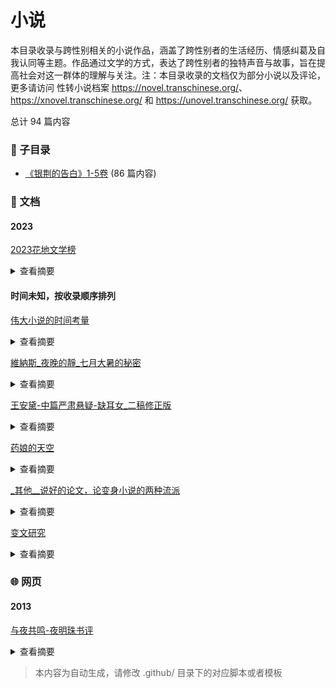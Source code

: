 # 小说

本目录收录与跨性别相关的小说作品，涵盖了跨性别者的生活经历、情感纠葛及自我认同等主题。作品通过文学的方式，表达了跨性别者的独特声音与故事，旨在提高社会对这一群体的理解与关注。注：本目录收录的文档仅为部分小说以及评论，更多请访问 性转小说档案 <https://novel.transchinese.org/>、 <https://xnovel.transchinese.org/> 和 <https://unovel.transchinese.org/> 获取。


总计 94 篇内容


### 📁 子目录

- [《银荆的告白》1-5卷](《银荆的告白》1-5卷) (86 篇内容)


### 📄 文档


#### 2023



[2023花地文学榜](2023花地文学榜_page.md)<details><summary>查看摘要</summary>

《2023花地文学榜》是一部汇集了2022年度短篇小说精选的文集，关注于反映当代中国社会中的多元性别与生活经历。作品中探讨了反性别写作的可能性，以于一爽的小说为例，通过独特的叙述方式展现了都市游走者的身份和性别意识。短篇故事深入描绘了深圳的城市变迁，描摹人性深处的情感与斗争，呈现出时代巨变对个人的影响，包括当代女性的自省与挣扎，如何突破传统的枷锁追寻自由。此外，小说集还涉及关于个体生命的隐痛与困境，以及人与世界、人与他人之间的复杂关系。通过细腻的心理描写，作者揭示了现代人在陌生世界寻求归属感的内心挣扎，反映出现实生活的多元与多样性。
</details>



#### 时间未知，按收录顺序排列



[伟大小说的时间考量](伟大小说的时间考量_page.md)<details><summary>查看摘要</summary>

《伟大小说的时间考量》是一部探讨时间与叙事关系的文学作品，从多元性别的视角审视个人的过渡经历及其与身份认同的关系。该作品通过多个角色的故事，描绘了他们在面对社会偏见、个人挑战和自我认同过程中的情感历程。小说中的角色不仅是一体现不同性别认同的个体，同时也是对社会文化变迁的回应，通过他们的生活故事反映出跨性别者所经历的痛苦和希望。

作品中包含了关于生命故事的真实写照，尤其在跨性别者的生存现状和心理状态上，提供了一个真实性和生动性的视角。通过叙述者的内心独白，读者能够感受到角色在自我认同的过程中所经历的挣扎与成长。这种深入的刻画使得作品不仅仅是个人故事的汇编，更是一种对身份多样性和社会接纳度的深刻反思。
</details>




[維納斯_夜晚的靜_七月大暑的秘密](維納斯_夜晚的靜_七月大暑的秘密_page.md)<details><summary>查看摘要</summary>

《維納斯_夜晚的靜_七月大暑的秘密》是一部围绕跨性别及性别认同主题的文学作品，以细腻的叙述方式展现了两位主角鳳凰和冬樹之间复杂而深刻的情感与身体探索。文本中，鳳凰表达了自己作为跨性别者的心理体验与身体变化，而冬樹则在探寻自我认知的过程中逐渐接受了自己作为‘某种男人’的身份。通过他们的对话与互动，故事揭示了性别认同的流动性，细腻的描绘了身体接触、情感联结、以及对彼此身份的理解和接纳。作品不仅反映了跨性别者在社会中的挣扎与内心的矛盾，还通过描写与探索的细节，探讨了身份、欲望与爱的复杂关系。 imagery 细腻，情感真挚，使得读者能够与角色的内心旅程产生共鸣。
</details>




[王安黛-中篇严肃悬疑-缺耳女_二稿修正版](王安黛-中篇严肃悬疑-缺耳女_二稿修正版_page.md)<details><summary>查看摘要</summary>

《缺耳女》是王安黛的一部中篇小说，通过不同叙述者的视角，逐步揭示了主角失忆后的故事。小说分为多个章节，交替讲述了失忆女人、林木丛（21岁大学生）和衣风眠（16岁高中生）三位角色的心路历程和生活片段。2022年，失忆女人从医院醒来后发现自己失去了记忆，耳朵也缺了一角，她被一个陌生的三七分男人带回了一个别墅，逐渐了解自己被关在家中的真相和自己残存的记忆，而这个陌生男人自称是她的未婚夫，既令人感到恐惧又充满疑惑。2019年，通过林木丛的视角，读者看到他与曾经的女友的纠葛，以及他对性别认同的寻找与挣扎。此外，衣风眠的经历则展示了青少年在成长定位和性别认同上的困惑。这些角色给读者提供了不同的视角，探索了身份、记忆、爱与恐惧的主题。在这个关于性别认同的故事中，作者巧妙设置了多种情感线，每个角色的内心独白让人感同身受，呈现了一幅关于年轻人探索自我、挣扎在性别与社会期待之间的画卷。
</details>




[药娘的天空](药娘的天空_page.md)<details><summary>查看摘要</summary>

《药娘的天空》是由作家乱世银娘创作的一部小说，讲述了一个名为苏雨晴的跨性别者的奋斗与挣扎。在这部作品中，苏雨晴是一名渴望成为女孩子的男孩，面临着家庭的压力与社会的歧视。故事揭示了她在父母拒绝接受自己真实身份后，选择离家出走，开始一段充满挑战的独立生活。小说展现了苏雨晴在小城市中寻找工作的经历她的愿望与现实之间的矛盾，以及她努力克服困境和维持生存的斗争。文中详细描写了她的内心世界，从对父母期望的失落到对自我认同的渴求，深刻反映了跨性别者在社会中的艰辛与不易。故事情节感人至深，具有很强的现实意义，令读者对跨性别者的生活和感受有了更加真切的了解。
</details>




[_其他__说好的论文，论变身小说的两种流派](_其他__说好的论文，论变身小说的两种流派_page.md)<details><summary>查看摘要</summary>

本文探讨了变身小说的概念及其在中国网络文学中的发展，特别是在性别转换与自我认知的双重讨论中。首先，变身小说被定义为一种情节中存在性别转换或角色变装的作品，作者指出日期自20世纪90年代以来，日系文化对中国变身小说的影响逐渐显现，形成了特有的文化场景。在文学流派上，变身小说分为同性恋派与异性恋派，两者之间存在着明显的对立与争论，反映了社会对性别与性取向的复杂态度。还提到了相关的代表作，如何在文笔与情感细腻的描写中吸引读者。文中提到的著名作品，如《花开娇艳的卷柏》和《候补圣女》，彰显了变身小说这一独特类型在网络文学中所扮演的重要角色。
</details>




[变文研究](变文研究_page.md)<details><summary>查看摘要</summary>

本文件为有关变身文学的研究资料，主要聚焦于变身小说的毒点和现存问题。文件中列出了多种影响变身小说品质及流行度的因素，如"失真"、"词语乱用"、"题材重复"、"作者写主播主次不分"等，这些问题使得许多作品的真实价值和吸引力受到质疑。作者在文中指出，尽管变身小说已逐渐成为一个独立的类别并拥有稳定的读者群体，但目前的创作质量却因刻板化和低俗化而在降低。文中还提到，变身类作品应关注非法挑战性别身份的问题，强调通过变身身份错位和体验女性世界的独特视角来强化作品的吸引力，而非仅仅利用变身作为卖点。文末指出当前变身文的发展瓶颈，敦促作者回归题材的初衷和真正的文学价值。
</details>



### 🌐 网页


#### 2013



[与夜共鸣-夜明珠书评](与夜共鸣-夜明珠书评.md)<details><summary>查看摘要</summary>

这篇书评以“与夜共鸣”为题，对《夜明珠》这部带有“变身”元素的小说进行了细致点评。书评作者 Harry 认为，《夜明珠》的巧妙之处在于一明一暗两条故事线的架构，以及通过“夜明珠”这一象征赋予主角林熙敏“夜”与“明”两种身份、人格和命运的交错。整个评论既分析了故事的情节与结构，也探讨了变身类小说在人物塑造和情感挖掘方面的难度和亮点，强调了《夜明珠》在“标题党”式巧思、人物刻画和情节推进上的独到之处。同时，书评还引用了其他读者的见解，进一步阐述了人物多重人格与社会道德、法律等复杂因素的碰撞，强化了小说的深度与可读性。
</details>



> 本内容为自动生成，请修改 .github/ 目录下的对应脚本或者模板
